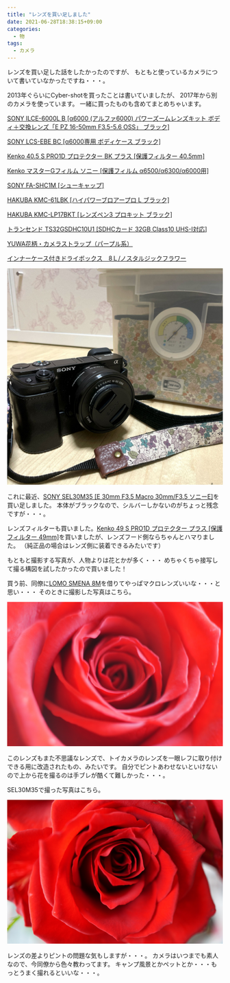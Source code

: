 ```yaml
---
title: "レンズを買い足しました"
date: 2021-06-28T18:38:15+09:00
categories:
  - 物
tags:
  - カメラ
---
```

レンズを買い足した話をしたかったのですが、
もともと使っているカメラについて書いていなかったですね・・・。

2013年ぐらいにCyber-shotを買ったことは書いていましたが、 2017年から別のカメラを使っています。
一緒に買ったものも含めてまとめちゃいます。

<a target="_blank" href="http://www.yodobashi.com/ec/product/100000001002142875/index.html">SONY
ILCE-6000L B [α6000 (アルファ6000) パワーズームレンズキット ボディ＋交換レンズ「E PZ 16-50mm F3.5-5.6 OSS」 ブラック]</a>

<a target="_blank" href="http://www.yodobashi.com/ec/product/100000001002761859/index.html">SONY
LCS-EBE BC [α6000専用 ボディケース ブラック]</a>

<a target="_blank" href="http://www.yodobashi.com/ec/product/100000001002072413/index.html">Kenko
40.5 S PRO1D プロテクター BK プラス [保護フィルター 40.5mm]</a>

<a target="_blank" href="http://www.yodobashi.com/ec/product/100000001003386541/index.html">Kenko
マスターGフィルム ソニー [保護フィルム α6500/α6300/α6000用]</a>

<a target="_blank" href="http://www.yodobashi.com/ec/product/100000001001627846/index.html">SONY
FA-SHC1M [シューキャップ]</a>

<a target="_blank" href="http://www.yodobashi.com/ec/product/100000001002625450/index.html">HAKUBA
KMC-61LBK [ハイパワーブロアープロ L ブラック]</a>

<a target="_blank" href="http://www.yodobashi.com/ec/product/100000001002625433/index.html">HAKUBA
KMC-LP17BKT [レンズペン3 プロキット ブラック]</a>

<a target="_blank" href="http://www.yodobashi.com/ec/product/100000001002365409/index.html">トランセンド
TS32GSDHC10U1 [SDHCカード 32GB Class10 UHS-I対応]</a>

<a target="_blank" href="https://minne.com/items/6790282">YUWA花柄・カメラストラップ（パープル系）</a>

<a target="_blank" href="http://www.mi-na.co.jp/fs/mina/80077-016">インナーケース付きドライボックス　8Ｌ/ノスタルジックフラワー</a>

![a6000](./IMG_4039.jpg)

これに最近、<a target="_blank" href="http://www.yodobashi.com/ec/product/100000001001378580/index.html">SONY
SEL30M35 [E 30mm F3.5 Macro 30mm/F3.5 ソニーE]</a>を買い足しました。
本体がブラックなので、シルバーしかないのがちょっと残念ですが・・・。

レンズフィルターも買いました。<a target="_blank" href="http://www.yodobashi.com/ec/product/100000001002072419/index.html">Kenko
49 S PRO1D プロテクター プラス [保護フィルター 49mm]</a>を買いましたが、レンズフード側ならちゃんとハマりました。
（純正品の場合はレンズ側に装着できるみたいです）

もともと撮影する写真が、人物よりは花とかが多く・・・
めちゃくちゃ接写して撮る構図を試したかったので買いました！

買う前、同僚に<a target="_blank" href="https://prtimes.jp/main/html/rd/p/000000069.000034826.html">LOMO SMENA 8M</a>を借りてやっぱマクロレンズいいな・・・と思い・・・
そのときに撮影した写真はこちら。

![8m_flower](./IMG_3836.JPG)

このレンズもまた不思議なレンズで、トイカメラのレンズを一眼レフに取り付けできる用に改造されたもの、みたいです。
自分でピントあわせないといけないので上から花を撮るのは手ブレが酷くて難しかった・・・。

SEL30M35で撮った写真はこちら。

![SEL30M35_flower](./IMG_3830.JPG)

レンズの差よりピントの問題な気もしますが・・・。
カメラはいつまでも素人なので、今同僚から色々教わってます。
キャンプ風景とかペットとか・・・もっとうまく撮れるといいな・・・。
